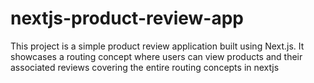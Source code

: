 # nextjs-product-review-app
 This project is a simple product review application built using Next.js. It showcases a routing concept where users can view products and their associated reviews covering the entire routing concepts in nextjs
